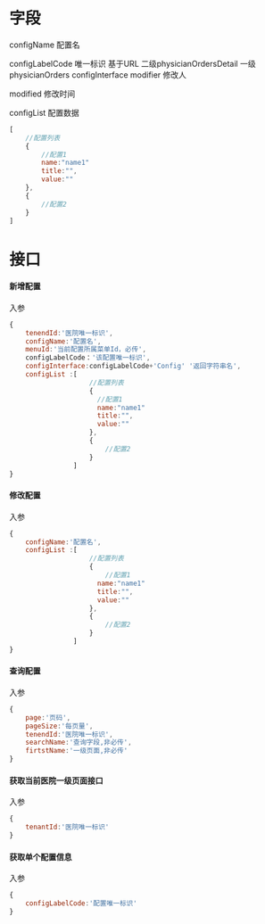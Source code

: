 # 字段

configName 配置名

configLabelCode 唯一标识  基于URL  二级physicianOrdersDetail   一级physicianOrders
configInterface
modifier 修改人

modified 修改时间

configList 配置数据

```js
[
    //配置列表
    {
        //配置1
		name:"name1"
		title:"",
		value:""
    },
    {
        //配置2
    }
]
```

# 接口

#### 新增配置 

入参

```js
{
    tenendId:'医院唯一标识',
    configName:'配置名',
    menuId:'当前配置所属菜单Id，必传',
    configLabelCode：'该配置唯一标识',
    configInterface:configLabelCode+'Config' '返回字符串名',
    configList :[
                    //配置列表
                    {
                      //配置1
		              name:"name1"
		              title:"",
		              value:""
                    },
                    {
                        //配置2
                    }
				]
}
```



#### 修改配置

入参

```js
{
    configName:'配置名',
    configList :[
                    //配置列表
                    {
                        //配置1
		              name:"name1"
		              title:"",
		              value:""
                    },
                    {
                        //配置2
                    }
				]
}
```

#### 查询配置

入参

```js
{
   	page:'页码',
    pageSize:'每页量',
    tenendId:'医院唯一标识',
    searchName:'查询字段,非必传',
    firtstName:'一级页面,非必传'
}
```

#### 获取当前医院一级页面接口

入参

```js
{
	tenantId:'医院唯一标识'
}
```

#### 获取单个配置信息

入参

```js
{
	configLabelCode:'配置唯一标识'
}
```



